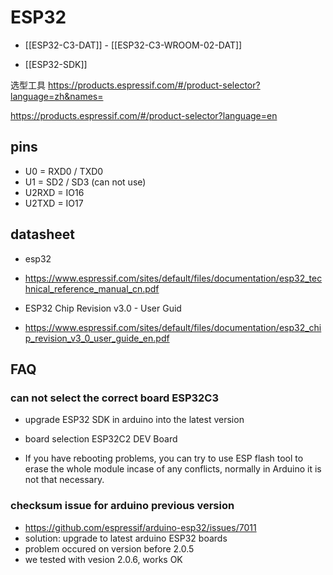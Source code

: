 

# ESP32 

- [[ESP32-C3-DAT]] - [[ESP32-C3-WROOM-02-DAT]]

- [[ESP32-SDK]]
  
选型工具 
https://products.espressif.com/#/product-selector?language=zh&names=


https://products.espressif.com/#/product-selector?language=en

## pins 
- U0 = RXD0 / TXD0
- U1 = SD2 / SD3 (can not use)
- U2RXD = IO16
- U2TXD = IO17 



## datasheet
- esp32
- https://www.espressif.com/sites/default/files/documentation/esp32_technical_reference_manual_cn.pdf

- ESP32 Chip Revision v3.0 - User Guid
- https://www.espressif.com/sites/default/files/documentation/esp32_chip_revision_v3_0_user_guide_en.pdf


## FAQ

### can not select the correct board ESP32C3 
- upgrade ESP32 SDK in arduino into the latest version 
- board selection ESP32C2 DEV Board 

- If you have rebooting problems, you can try to use ESP flash tool to erase the whole module incase of any conflicts, normally in Arduino it is not that necessary.


### checksum issue for arduino previous version 

- https://github.com/espressif/arduino-esp32/issues/7011
- solution: upgrade to latest arduino ESP32 boards 
- problem occured on version before 2.0.5
- we tested with vesion 2.0.6, works OK 